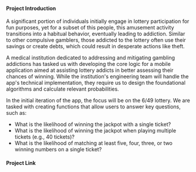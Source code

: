 #### Project Introduction
A significant portion of individuals initially engage in lottery participation for fun purposes, yet for a subset of this people, this amusement activity transitions into a habitual behavior, eventually leading to addiction. Similar to other compulsive gamblers, those addicted to the lottery often use their savings or create debts, which could result in desperate actions like theft.

A medical institution dedicated to addressing and mitigating gambling addictions has tasked us with developing the core logic for a mobile application aimed at assisting lottery addicts in better assessing their chances of winning. While the institution's engineering team will handle the app's technical implementation, they require us to design the foundational algorithms and calculate relevant probabilities.

In the initial iteration of the app, the focus will be on the 6/49 lottery. We are tasked with creating functions that allow users to answer key questions, such as:

- What is the likelihood of winning the jackpot with a single ticket?
- What is the likelihood of winning the jackpot when playing multiple tickets (e.g., 40 tickets)?
- What is the likelihood of matching at least five, four, three, or two winning numbers on a single ticket?

#### Project Link
